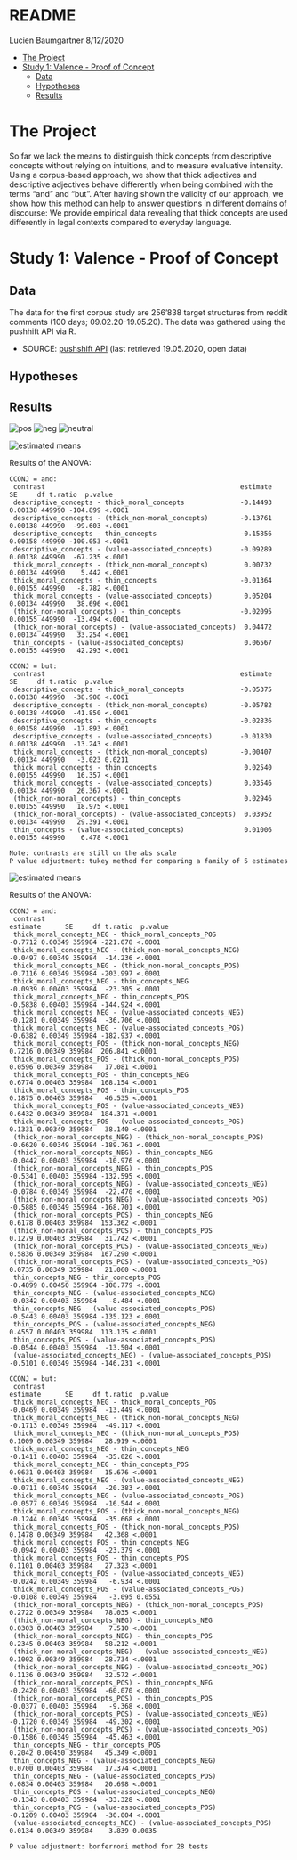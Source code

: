 README
================
Lucien Baumgartner
8/12/2020

  - [The Project](#the-project)
  - [Study 1: Valence - Proof of
    Concept](#study-1-valence---proof-of-concept)
      - [Data](#data)
      - [Hypotheses](#hypotheses)
      - [Results](#results)

# The Project

So far we lack the means to distinguish thick concepts from descriptive
concepts without relying on intuitions, and to measure evaluative
intensity. Using a corpus-based approach, we show that thick adjectives
and descriptive adjectives behave differently when being combined with
the terms “and” and “but”. After having shown the validity of our
approach, we show how this method can help to answer questions in
different domains of discourse: We provide empirical data revealing that
thick concepts are used differently in legal contexts compared to
everyday language.

# Study 1: Valence - Proof of Concept

## Data

The data for the first corpus study are 256’838 target structures from
reddit comments (100 days; 09.02.20-19.05.20). The data was gathered
using the pushhift API via R.

  - SOURCE: [pushshift API](https://pushshift.io/api-parameters/) (last
    retrieved 19.05.2020, open data)

## Hypotheses

## Results

![pos](output/plots/SUBSAMPLE_POS_only_02_09_20.png)
![neg](output/plots/SUBSAMPLE_NEG_only_02_09_20.png)
![neutral](output/plots/SUBSAMPLE_NEUTRAL_only_02_09_20.png)

![estimated
means](output/plots/SUBSAMPLE_emmeans_catxCCONJ_02_09_20.png)

Results of the ANOVA:

    CCONJ = and:
     contrast                                                 estimate      SE     df t.ratio  p.value
     descriptive_concepts - thick_moral_concepts              -0.14493 0.00138 449990 -104.899 <.0001 
     descriptive_concepts - (thick_non-moral_concepts)        -0.13761 0.00138 449990  -99.603 <.0001 
     descriptive_concepts - thin_concepts                     -0.15856 0.00158 449990 -100.053 <.0001 
     descriptive_concepts - (value-associated_concepts)       -0.09289 0.00138 449990  -67.235 <.0001 
     thick_moral_concepts - (thick_non-moral_concepts)         0.00732 0.00134 449990    5.442 <.0001 
     thick_moral_concepts - thin_concepts                     -0.01364 0.00155 449990   -8.782 <.0001 
     thick_moral_concepts - (value-associated_concepts)        0.05204 0.00134 449990   38.696 <.0001 
     (thick_non-moral_concepts) - thin_concepts               -0.02095 0.00155 449990  -13.494 <.0001 
     (thick_non-moral_concepts) - (value-associated_concepts)  0.04472 0.00134 449990   33.254 <.0001 
     thin_concepts - (value-associated_concepts)               0.06567 0.00155 449990   42.293 <.0001 
    
    CCONJ = but:
     contrast                                                 estimate      SE     df t.ratio  p.value
     descriptive_concepts - thick_moral_concepts              -0.05375 0.00138 449990  -38.908 <.0001 
     descriptive_concepts - (thick_non-moral_concepts)        -0.05782 0.00138 449990  -41.850 <.0001 
     descriptive_concepts - thin_concepts                     -0.02836 0.00158 449990  -17.893 <.0001 
     descriptive_concepts - (value-associated_concepts)       -0.01830 0.00138 449990  -13.243 <.0001 
     thick_moral_concepts - (thick_non-moral_concepts)        -0.00407 0.00134 449990   -3.023 0.0211 
     thick_moral_concepts - thin_concepts                      0.02540 0.00155 449990   16.357 <.0001 
     thick_moral_concepts - (value-associated_concepts)        0.03546 0.00134 449990   26.367 <.0001 
     (thick_non-moral_concepts) - thin_concepts                0.02946 0.00155 449990   18.975 <.0001 
     (thick_non-moral_concepts) - (value-associated_concepts)  0.03952 0.00134 449990   29.391 <.0001 
     thin_concepts - (value-associated_concepts)               0.01006 0.00155 449990    6.478 <.0001 
    
    Note: contrasts are still on the abs scale 
    P value adjustment: tukey method for comparing a family of 5 estimates 

![estimated
means](output/plots/SUBSAMPLE_emmeans_TARGET_polxCCONJ_02_09_20.png)

Results of the ANOVA:

    CCONJ = and:
     contrast                                                          estimate      SE     df t.ratio  p.value
     thick_moral_concepts_NEG - thick_moral_concepts_POS                -0.7712 0.00349 359984 -221.078 <.0001 
     thick_moral_concepts_NEG - (thick_non-moral_concepts_NEG)          -0.0497 0.00349 359984  -14.236 <.0001 
     thick_moral_concepts_NEG - (thick_non-moral_concepts_POS)          -0.7116 0.00349 359984 -203.997 <.0001 
     thick_moral_concepts_NEG - thin_concepts_NEG                       -0.0939 0.00403 359984  -23.305 <.0001 
     thick_moral_concepts_NEG - thin_concepts_POS                       -0.5838 0.00403 359984 -144.924 <.0001 
     thick_moral_concepts_NEG - (value-associated_concepts_NEG)         -0.1281 0.00349 359984  -36.706 <.0001 
     thick_moral_concepts_NEG - (value-associated_concepts_POS)         -0.6382 0.00349 359984 -182.937 <.0001 
     thick_moral_concepts_POS - (thick_non-moral_concepts_NEG)           0.7216 0.00349 359984  206.841 <.0001 
     thick_moral_concepts_POS - (thick_non-moral_concepts_POS)           0.0596 0.00349 359984   17.081 <.0001 
     thick_moral_concepts_POS - thin_concepts_NEG                        0.6774 0.00403 359984  168.154 <.0001 
     thick_moral_concepts_POS - thin_concepts_POS                        0.1875 0.00403 359984   46.535 <.0001 
     thick_moral_concepts_POS - (value-associated_concepts_NEG)          0.6432 0.00349 359984  184.371 <.0001 
     thick_moral_concepts_POS - (value-associated_concepts_POS)          0.1331 0.00349 359984   38.140 <.0001 
     (thick_non-moral_concepts_NEG) - (thick_non-moral_concepts_POS)    -0.6620 0.00349 359984 -189.761 <.0001 
     (thick_non-moral_concepts_NEG) - thin_concepts_NEG                 -0.0442 0.00403 359984  -10.976 <.0001 
     (thick_non-moral_concepts_NEG) - thin_concepts_POS                 -0.5341 0.00403 359984 -132.595 <.0001 
     (thick_non-moral_concepts_NEG) - (value-associated_concepts_NEG)   -0.0784 0.00349 359984  -22.470 <.0001 
     (thick_non-moral_concepts_NEG) - (value-associated_concepts_POS)   -0.5885 0.00349 359984 -168.701 <.0001 
     (thick_non-moral_concepts_POS) - thin_concepts_NEG                  0.6178 0.00403 359984  153.362 <.0001 
     (thick_non-moral_concepts_POS) - thin_concepts_POS                  0.1279 0.00403 359984   31.742 <.0001 
     (thick_non-moral_concepts_POS) - (value-associated_concepts_NEG)    0.5836 0.00349 359984  167.290 <.0001 
     (thick_non-moral_concepts_POS) - (value-associated_concepts_POS)    0.0735 0.00349 359984   21.060 <.0001 
     thin_concepts_NEG - thin_concepts_POS                              -0.4899 0.00450 359984 -108.779 <.0001 
     thin_concepts_NEG - (value-associated_concepts_NEG)                -0.0342 0.00403 359984   -8.484 <.0001 
     thin_concepts_NEG - (value-associated_concepts_POS)                -0.5443 0.00403 359984 -135.123 <.0001 
     thin_concepts_POS - (value-associated_concepts_NEG)                 0.4557 0.00403 359984  113.135 <.0001 
     thin_concepts_POS - (value-associated_concepts_POS)                -0.0544 0.00403 359984  -13.504 <.0001 
     (value-associated_concepts_NEG) - (value-associated_concepts_POS)  -0.5101 0.00349 359984 -146.231 <.0001 
    
    CCONJ = but:
     contrast                                                          estimate      SE     df t.ratio  p.value
     thick_moral_concepts_NEG - thick_moral_concepts_POS                -0.0469 0.00349 359984  -13.449 <.0001 
     thick_moral_concepts_NEG - (thick_non-moral_concepts_NEG)          -0.1713 0.00349 359984  -49.117 <.0001 
     thick_moral_concepts_NEG - (thick_non-moral_concepts_POS)           0.1009 0.00349 359984   28.919 <.0001 
     thick_moral_concepts_NEG - thin_concepts_NEG                       -0.1411 0.00403 359984  -35.026 <.0001 
     thick_moral_concepts_NEG - thin_concepts_POS                        0.0631 0.00403 359984   15.676 <.0001 
     thick_moral_concepts_NEG - (value-associated_concepts_NEG)         -0.0711 0.00349 359984  -20.383 <.0001 
     thick_moral_concepts_NEG - (value-associated_concepts_POS)         -0.0577 0.00349 359984  -16.544 <.0001 
     thick_moral_concepts_POS - (thick_non-moral_concepts_NEG)          -0.1244 0.00349 359984  -35.668 <.0001 
     thick_moral_concepts_POS - (thick_non-moral_concepts_POS)           0.1478 0.00349 359984   42.368 <.0001 
     thick_moral_concepts_POS - thin_concepts_NEG                       -0.0942 0.00403 359984  -23.379 <.0001 
     thick_moral_concepts_POS - thin_concepts_POS                        0.1101 0.00403 359984   27.323 <.0001 
     thick_moral_concepts_POS - (value-associated_concepts_NEG)         -0.0242 0.00349 359984   -6.934 <.0001 
     thick_moral_concepts_POS - (value-associated_concepts_POS)         -0.0108 0.00349 359984   -3.095 0.0551 
     (thick_non-moral_concepts_NEG) - (thick_non-moral_concepts_POS)     0.2722 0.00349 359984   78.035 <.0001 
     (thick_non-moral_concepts_NEG) - thin_concepts_NEG                  0.0303 0.00403 359984    7.510 <.0001 
     (thick_non-moral_concepts_NEG) - thin_concepts_POS                  0.2345 0.00403 359984   58.212 <.0001 
     (thick_non-moral_concepts_NEG) - (value-associated_concepts_NEG)    0.1002 0.00349 359984   28.734 <.0001 
     (thick_non-moral_concepts_NEG) - (value-associated_concepts_POS)    0.1136 0.00349 359984   32.572 <.0001 
     (thick_non-moral_concepts_POS) - thin_concepts_NEG                 -0.2420 0.00403 359984  -60.070 <.0001 
     (thick_non-moral_concepts_POS) - thin_concepts_POS                 -0.0377 0.00403 359984   -9.368 <.0001 
     (thick_non-moral_concepts_POS) - (value-associated_concepts_NEG)   -0.1720 0.00349 359984  -49.302 <.0001 
     (thick_non-moral_concepts_POS) - (value-associated_concepts_POS)   -0.1586 0.00349 359984  -45.463 <.0001 
     thin_concepts_NEG - thin_concepts_POS                               0.2042 0.00450 359984   45.349 <.0001 
     thin_concepts_NEG - (value-associated_concepts_NEG)                 0.0700 0.00403 359984   17.374 <.0001 
     thin_concepts_NEG - (value-associated_concepts_POS)                 0.0834 0.00403 359984   20.698 <.0001 
     thin_concepts_POS - (value-associated_concepts_NEG)                -0.1343 0.00403 359984  -33.328 <.0001 
     thin_concepts_POS - (value-associated_concepts_POS)                -0.1209 0.00403 359984  -30.004 <.0001 
     (value-associated_concepts_NEG) - (value-associated_concepts_POS)   0.0134 0.00349 359984    3.839 0.0035 
    
    P value adjustment: bonferroni method for 28 tests
